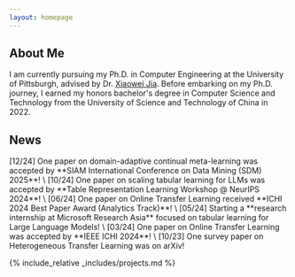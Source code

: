 ```yaml
---
layout: homepage
---
```


<!-- ## About Me -->
<h2 id="about-me">About Me</h2>

I am currently pursuing my Ph.D. in Computer Engineering at the University of Pittsburgh, advised by Dr. <a href="https://sites.pitt.edu/~xiaowei/" target="_blank">Xiaowei Jia</a>.  Before embarking on my Ph.D. journey, I earned my honors bachelor's degree in Computer Science and Technology from the University of Science and Technology of China in 2022.

<h2 id="news">News</h2>
[12/24] One paper on domain-adaptive continual meta-learning was accepted by **SIAM International Conference on Data Mining (SDM) 2025**! \
[10/24] One paper on scaling tabular learning for LLMs was accepted by **Table Representation Learning Workshop @ NeurIPS 2024**! \
[06/24] One paper on Online Transfer Learning received **ICHI 2024 Best Paper Award (Analytics Track)**! \
[05/24] Starting a **research internship at Microsoft Research Asia** focused on tabular learning for Large Language Models! \
[03/24] One paper on Online Transfer Learning was accepted by **IEEE ICHI 2024**! \
[10/23] One survey paper on Heterogeneous Transfer Learning was on arXiv!

{% include_relative _includes/projects.md %}
